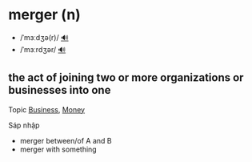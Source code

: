 # merger (n)

- /ˈmɜːdʒə(r)/ [🔊](https://www.oxfordlearnersdictionaries.com/media/english/uk_pron/m/mer/merge/merger__gb_1.mp3)
- /ˈmɜːrdʒər/ [🔊](https://www.oxfordlearnersdictionaries.com/media/english/us_pron/m/mer/merge/merger__us_1.mp3)

## the act of joining two or more organizations or businesses into one

Topic [Business](../topics/business.md#business), [Money](../topics/money.md#money)

Sáp nhập

- merger between/of A and B
- merger with something